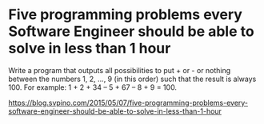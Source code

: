 # Five programming problems every Software Engineer should be able to solve in less than 1 hour

Write a program that outputs all possibilities to put + or - or nothing between the numbers 1, 2, ..., 9 (in this order) such that the result is always 100. For example: 1 + 2 + 34 – 5 + 67 – 8 + 9 = 100.

https://blog.svpino.com/2015/05/07/five-programming-problems-every-software-engineer-should-be-able-to-solve-in-less-than-1-hour
